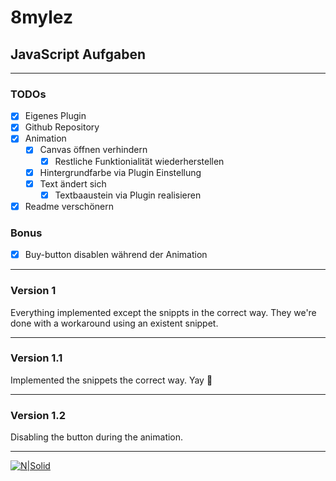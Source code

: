 # 8mylez
## JavaScript Aufgaben
---
### TODOs

- [x] Eigenes Plugin
- [x] Github Repository
- [x] Animation
    - [x] Canvas öffnen verhindern
        - [x] Restliche Funktionialität wiederherstellen
    - [x] Hintergrundfarbe via Plugin Einstellung
    - [x] Text ändert sich
        - [x] Textbaaustein via Plugin realisieren
- [x] Readme verschönern

### Bonus

- [x] Buy-button disablen während der Animation

---

### Version 1

Everything implemented except the snippts in the correct way. They we're done with a workaround using an existent snippet.

---

### Version 1.1

Implemented the snippets the correct way. Yay 🚀

---

### Version 1.2

Disabling the button during the animation.

---

[![N|Solid](https://cdn.chimpify.net/5863a852a65872a22d8b4568/2018/07/shopware-agentur-8mylez-banner.jpg)]([https://lilalunex.github.io/](https://www.8mylez.com/))
